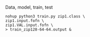Data, model, train, test

```
nohup python3 train.py zip1.class \
zip1.input.fofn \
zip1.VAL.input.fofn \
> train_zip128-64-64.output &
```
